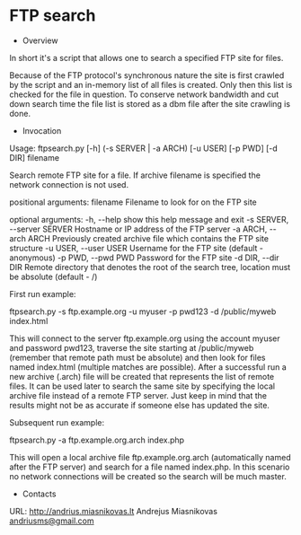FTP search
==========

* Overview

In short it's a script that allows one to search a specified FTP site for files.

Because of the FTP protocol's synchronous nature the site is first crawled by
the script and an in-memory list of all files is created. Only then this list
is checked for the file in question. To conserve network bandwidth and cut down
search time the file list is stored as a dbm file after the site crawling is
done.

* Invocation

Usage: ftpsearch.py [-h] (-s SERVER | -a ARCH) [-u USER] [-p PWD] [-d DIR] filename

Search remote FTP site for a file. If archive filename is specified the network connection is not used.

positional arguments:
  filename              Filename to look for on the FTP site

optional arguments:
  -h, --help            show this help message and exit
  -s SERVER, --server SERVER  Hostname or IP address of the FTP server
  -a ARCH, --arch ARCH        Previously created archive file which contains the FTP site structure
  -u USER, --user USER        Username for the FTP site (default - anonymous)
  -p PWD, --pwd PWD           Password for the FTP site
  -d DIR, --dir DIR           Remote directory that denotes the root of the search tree, location
                              must be absolute (default - /)

First run example:

ftpsearch.py -s ftp.example.org -u myuser -p pwd123 -d /public/myweb index.html

This will connect to the server ftp.example.org using the account myuser and password pwd123,
traverse the site starting at /public/myweb (remember that remote path must be absolute) and
then look for files named index.html (multiple matches are possible). After a successful run
a new archive (.arch) file will be created that represents the list of remote files. It can
be used later to search the same site by specifying the local archive file instead of a
remote FTP server. Just keep in mind that the results might not be as accurate if someone
else has updated the site.

Subsequent run example:

ftpsearch.py -a ftp.example.org.arch index.php

This will open a local archive file ftp.example.org.arch (automatically named after the FTP
server) and search for a file named index.php. In this scenario no network connections will
be created so the search will be much master.

* Contacts

URL: http://andrius.miasnikovas.lt
Andrejus Miasnikovas <andriusms@gmail.com>
